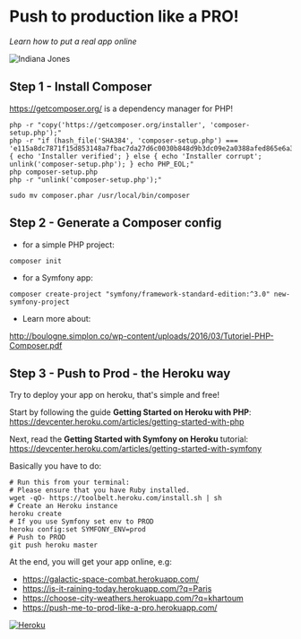 Push to production like a PRO!
===============

_Learn how to put a real app online_

![Indiana Jones](indiana-jones.gif)

## Step 1 - Install Composer

https://getcomposer.org/ is a dependency manager for PHP!

```shell
php -r "copy('https://getcomposer.org/installer', 'composer-setup.php');"
php -r "if (hash_file('SHA384', 'composer-setup.php') === 'e115a8dc7871f15d853148a7fbac7da27d6c0030b848d9b3dc09e2a0388afed865e6a3d6b3c0fad45c48e2b5fc1196ae') { echo 'Installer verified'; } else { echo 'Installer corrupt'; unlink('composer-setup.php'); } echo PHP_EOL;"
php composer-setup.php
php -r "unlink('composer-setup.php');"

sudo mv composer.phar /usr/local/bin/composer
```

## Step 2 - Generate a Composer config

* for a simple PHP project:

```shell
composer init
```

* for a Symfony app:

```shell
composer create-project "symfony/framework-standard-edition:^3.0" new-symfony-project
```

* Learn more about:

http://boulogne.simplon.co/wp-content/uploads/2016/03/Tutoriel-PHP-Composer.pdf

## Step 3 - Push to Prod - the Heroku way

Try to deploy your app on heroku, that's simple and free!

Start by following the guide **Getting Started on Heroku with PHP**:
https://devcenter.heroku.com/articles/getting-started-with-php

Next, read the **Getting Started with Symfony on Heroku** tutorial:
https://devcenter.heroku.com/articles/getting-started-with-symfony	

Basically you have to do:
```shell
# Run this from your terminal:
# Please ensure that you have Ruby installed.
wget -qO- https://toolbelt.heroku.com/install.sh | sh
# Create an Heroku instance
heroku create
# If you use Symfony set env to PROD
heroku config:set SYMFONY_ENV=prod
# Push to PROD
git push heroku master
```

At the end, you will get your app online, e.g:
- https://galactic-space-combat.herokuapp.com/
- https://is-it-raining-today.herokuapp.com/?q=Paris
- https://choose-city-weathers.herokuapp.com/?q=khartoum
- https://push-me-to-prod-like-a-pro.herokuapp.com/

[![Heroku](https://d3k90kvix375hb.cloudfront.net/assets/heroku-og-cad174838a49b266550809e29026ec9bc18e056dae8f9cf523ea4237379691f9.png)](https://heroku.com/)
